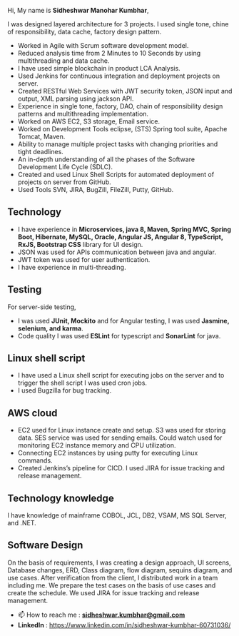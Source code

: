 Hi, My name is **Sidheshwar Manohar Kumbhar**,

I was designed layered architecture for 3 projects. I used single tone, chine of responsibility, data cache, factory design pattern.

*	Worked in Agile with Scrum software development model.
*	Reduced analysis time from 2 Minutes to 10 Seconds by using multithreading and data cache.
*	I have used simple blockchain in product LCA Analysis.
*	Used Jenkins for continuous integration and deployment projects on server.
*	Created RESTful Web Services with JWT security token, JSON input and output, XML parsing using jackson API.
*	Experience in single tone, factory, DAO, chain of responsibility design patterns and multithreading implementation.
*	Worked on AWS EC2, S3 storage, Email service.
*	Worked on Development Tools eclipse, (STS) Spring tool suite, Apache Tomcat, Maven.
*	Ability to manage multiple project tasks with changing priorities and tight deadlines.
*	An in-depth understanding of all the phases of the Software Development Life Cycle (SDLC).
*	Created and used Linux Shell Scripts for automated deployment of projects on server from GitHub.
*	Used Tools SVN, JIRA, BugZill, FileZill, Putty, GitHub. 

Technology
--
* I have experience in **Microservices, java 8, Maven, Spring MVC, Spring Boot, Hibernate, MySQL, Oracle, Angular JS, Angular 8, TypeScript, RxJS, Bootstrap CSS** library for UI design. 
* JSON was used for APIs communication between java and angular.
* JWT token was used for user authentication.
* I have experience in multi-threading. 

Testing
--
For server-side testing, 
* I was used **JUnit, Mockito** and for Angular testing, I was used **Jasmine, selenium, and karma**. 
* Code quality I was used **ESLint** for typescript and **SonarLint** for java. 

Linux shell script
--
* I have used a Linux shell script for executing jobs on the server and to trigger the shell script I was used cron jobs. 
* I used Bugzilla for bug tracking.

AWS cloud
--
* EC2 used for Linux instance create and setup. S3 was used for storing data. SES service was used for sending emails. Could watch used for monitoring EC2 instance memory and CPU utilization. 
* Connecting EC2 instances by using putty for executing Linux commands.
* Created Jenkins’s pipeline for CICD. I used JIRA for issue tracking and release management.


Technology knowledge
--
I have knowledge of mainframe COBOL, JCL, DB2, VSAM, MS SQL Server, and .NET.

Software Design
--
On the basis of requirements, I was creating a design approach, UI screens, Database changes, ERD, Class diagram, flow diagram, sequins diagram, and use cases. After verification from the client, I distributed work in a team including me. We prepare the test cases on the basis of use cases and create the schedule. We used JIRA for issue tracking and release management.


- 📫 How to reach me : **sidheshwar.kumbhar@gmail.com**
- **LinkedIn** : https://www.linkedin.com/in/sidheshwar-kumbhar-60731036/

<!---
sidheshwar-kumbhar/sidheshwar-kumbhar is a ✨ special ✨ repository because its `README.md` (this file) appears on your GitHub profile.
You can click the Preview link to take a look at your changes.
--->
